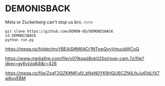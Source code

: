 # DEMONISBACK
Meta or Zuckerberg can't stop us bro. 🔥🔥🔥
```
git clone https://github.com/DEMON-XD/DEMONISBACK
cd DEMONISBACK
python run.py
```

https://mega.nz/folder/myYBEAiS#M6ACr1NTxwQyvVmucbWCoQ

https://www.mediafire.com/file/v07lkqgd8ok025g/roop-cam.7z/file?dkey=gy6vjjzq84i&r=426

https://mega.nz/file/ZsgF2QZK#MFulV_bNsN0YK9HQU6CZfAlLfsJu61dLfX7aj6uyEBM
